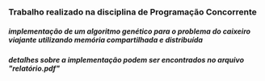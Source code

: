 ### Trabalho realizado na disciplina de Programação Concorrente

##### implementação de um algoritmo genético para o problema do caixeiro viajante utilizando memória compartilhada e distribuída

##### detalhes sobre a implementação podem ser encontrados no arquivo "relatório.pdf"
